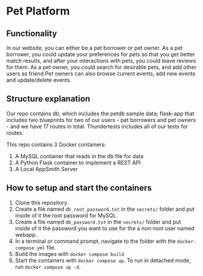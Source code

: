# Pet Platform

## Functionality
In our website, you can either be a pet borrower or pet owner. As a pet borrower, you could update your preferences for pets so that you get better match results, and after your interactions with pets, you could leave reviews for them. As a pet owner, you could search for desirable pets, and add other users as friend.Pet owners can also browse current events, add new events and update/delete events. 
## Structure explanation
Our repo contains db, which includes the petdb sample data; flask-app that includes two blueprints for two of our users - pet borrowers and pet owners - and we have 17 routes in total. Thundertests includes all of our tests for routes. 

This repo contains 3 Docker containers: 
1. A MySQL container that reads in the db file for data
1. A Python Flask container to implement a REST API
1. A Local AppSmith Server

## How to setup and start the containers

1. Clone this repository.  
2. Create a file named `db_root_password.txt` in the `secrets/` folder and put inside of it the root password for MySQL. 
3. Create a file named `db_password.txt` in the `secrets/` folder and put inside of it the password you want to use for the a non-root user named webapp. 
4. In a terminal or command prompt, navigate to the folder with the `docker-compose.yml` file.  
5. Build the images with `docker compose build`
6. Start the containers with `docker compose up`.  To run in detached mode, run `docker compose up -d`. 




